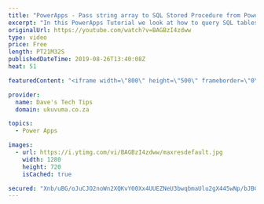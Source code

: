```yaml
---
title: "PowerApps - Pass string array to SQL Stored Procedure from PowerApps using Flow (Tutorial)"
excerpt: "In this PowerApps Tutorial we look at how to query SQL tables from PowerApps and more specifically by using the infamous 'in' operator against an array! Unfortunately this is not support directly from PowerApps (yet), and SQL Queries are not supported (yet) to on-premises SQL servers so we have to use"
originalUrl: https://youtube.com/watch?v=BAGBzI4zdww
type: video
price: Free
length: PT21M32S
publishedDateTime: 2019-08-26T13:40:08Z
heat: 51

featuredContent: "<iframe width=\"800\" height=\"500\" frameborder=\"0\" src=\"https://www.youtube.com/embed/BAGBzI4zdww\" allow=\"accelerometer; autoplay; encrypted-media; gyroscope; picture-in-picture\" allowfullscreen></iframe>"

provider:
  name: Dave's Tech Tips
  domain: ukuvuma.co.za

topics:
  - Power Apps

images:
  - url: https://i.ytimg.com/vi/BAGBzI4zdww/maxresdefault.jpg
    width: 1280
    height: 720
    isCached: true

secured: "Xnb/uBG/oJuCJO2noWn2XQKvY00Xx4UUEZNeU3bwqbmaUlu2gX445wNp/bJBC/EOaJ7Y+rySjOONN9qYjVTdRFPQYm4Hn4f+iOEtoHx+vWZk8rJ86eR0QAivbGvyFV2vHp8otLuiHYWSY8p24lLQut6A3IDflKT4tp8xAAqQeUf3kLM2yzeIs9ez13GAg78jJRdEIdn+Q6JsN+pKLFQ7QxFNCAHDiMXnXouKSS0myvKhZq2Jd3UK8o2EbiAPwQur0KZ7jwFmcuEXCDXC6Qx9QRIXGJ09oBvDtX9V3wOHpcUHriwMSLGiqWpPaRdQnKavKG0dU3WMi7WWBwWAny68AQGciJMRIH3cXaZ7EwBg/RqmPvyLdb5qcH1kVv2wacTH0Oer8ndPCbQMyMbkPjWR0zDp0SufOS/LAxlR9VoH614=;ikxpMZxwhsndy+d2whm+wg=="
---
```


